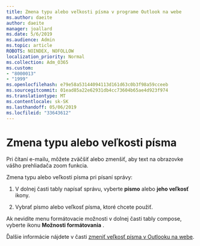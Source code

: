 ```yaml
---
title: Zmena typu alebo veľkosti písma v programe Outlook na webe
ms.author: daeite
author: daeite
manager: joallard
ms.date: 5/6/2019
ms.audience: Admin
ms.topic: article
ROBOTS: NOINDEX, NOFOLLOW
localization_priority: Normal
ms.collection: Adm_O365
ms.custom:
- "8000013"
- "1999"
ms.openlocfilehash: e79e58a53144094113d161d63c0b3f98a59cceeb
ms.sourcegitcommit: 01ead85a22e62931db4cc73604b65ae4d923f974
ms.translationtype: MT
ms.contentlocale: sk-SK
ms.lasthandoff: 05/06/2019
ms.locfileid: "33643612"
---
```

# <a name="change-font-or-font-size"></a>Zmena typu alebo veľkosti písma

Pri čítaní e-mailu, môžete zväčšiť alebo zmenšiť, aby text na obrazovke vášho prehliadača zoom funkcia.
  
Zmena typu alebo veľkosti písma pri písaní správy:
  
1. V dolnej časti tably napísať správu, vyberte **písmo** alebo **jeho veľkosť** ikony.
    
2. Vybrať písmo alebo veľkosť písma, ktoré chcete použiť.
    
Ak nevidíte menu formátovacie možnosti v dolnej časti tably compose, vyberte ikonu **Možnosti formátovania** .
  
Ďalšie informácie nájdete v časti [zmeniť veľkosť písma v Outlooku na webe](https://support.office.com/article/43a2137f-8c3c-46df-af4a-73a12c9bb86e).